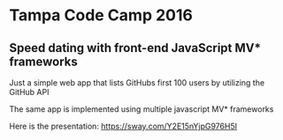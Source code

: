 
# Tampa Code Camp 2016

## Speed dating with front-end JavaScript MV* frameworks

Just a simple web app that lists GitHubs first 100 users by utilizing the GitHub API

The same app is implemented using multiple javascript MV* frameworks

Here is the presentation: https://sway.com/Y2E15nYjpG976H5I
